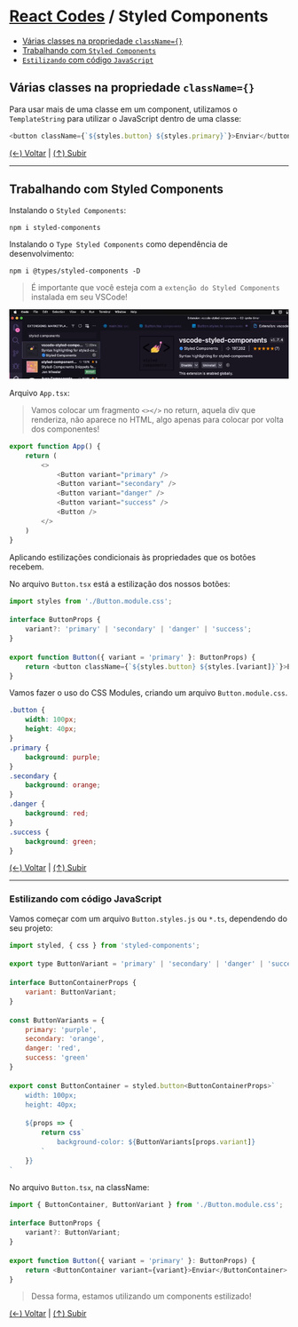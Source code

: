 # [React Codes](https://github.com/systemboys/React_Codes#react-codes "React Codes") / Styled Components

- [Várias classes na propriedade `className={}`](https://github.com/systemboys/React_Codes/tree/main/Styled%20Components#v%C3%A1rias-classes-na-propriedade-classname "Várias classes na propriedade className={}")
- [Trabalhando com `Styled Components`](https://github.com/systemboys/React_Codes/tree/main/Styled%20Components#trabalhando-com-styled-components "Trabalhando com Styled Components")
- [`Estilizando` com código `JavaScript`](https://github.com/systemboys/React_Codes/tree/main/Styled%20Components#estilizando-com-c%C3%B3digo-javascript "Estilizando com código JavaScript")

## Várias classes na propriedade `className={}`

Para usar mais de uma classe em um component, utilizamos o `TemplateString` para utilizar o JavaScript dentro de uma classe:

```javascript
<button className={`${styles.button} ${styles.primary}`}>Enviar</button>
```

[(&larr;) Voltar](https://github.com/systemboys/React_Codes#react-codes "Voltar ao Sumário") | 
[(&uarr;) Subir](https://github.com/systemboys/React_Codes/tree/main/Styled%20Components#react-codes--styled-components "Subir para o topo")


------------

## Trabalhando com Styled Components

Instalando o `Styled Components`:

```
npm i styled-components
```

Instalando o `Type Styled Components` como dependência de desenvolvimento:

```
npm i @types/styled-components -D
```

> É importante que você esteja com a `extenção do Styled Components` instalada em seu VSCode!

[![Extenção do Styled Components](https://github.com/systemboys/React_Codes/raw/main/Styled%20Components/images/vscode-styled-components.png "Extenção do Styled Components")](https://github.com/systemboys/React_Codes/raw/main/Styled%20Components/images/vscode-styled-components.png "Extenção do Styled Components")

Arquivo `App.tsx`:

> Vamos colocar um fragmento `<></>` no return, aquela div que renderiza, não aparece no HTML, algo apenas para colocar por volta dos componentes!

```javascript
export function App() {
    return (
        <>
            <Button variant="primary" />
            <Button variant="secondary" />
            <Button variant="danger" />
            <Button variant="success" />
            <Button />
        </>
    )
}
```

Aplicando estilizações condicionais às propriedades que os botões recebem.

No arquivo `Button.tsx` está a estilização dos nossos botões:

```javascript
import styles from './Button.module.css';

interface ButtonProps {
    variant?: 'primary' | 'secondary' | 'danger' | 'success';
}

export function Button({ variant = 'primary' }: ButtonProps) {
    return <button className={`${styles.button} ${styles.[variant]}`}>Enviar</button>
}
```

Vamos fazer o uso do CSS Modules, criando um arquivo `Button.module.css`.

```css
.button {
    width: 100px;
    height: 40px;
}
.primary {
    background: purple;
}
.secondary {
    background: orange;
}
.danger {
    background: red;
}
.success {
    background: green;
}
```

[(&larr;) Voltar](https://github.com/systemboys/React_Codes#react-codes "Voltar ao Sumário") | 
[(&uarr;) Subir](https://github.com/systemboys/React_Codes/tree/main/Styled%20Components#react-codes--styled-components "Subir para o topo")

------------

### Estilizando com código JavaScript

Vamos começar com um arquivo `Button.styles.js` ou `*.ts`, dependendo do seu projeto:

```javascript
import styled, { css } from 'styled-components';

export type ButtonVariant = 'primary' | 'secondary' | 'danger' | 'success';

interface ButtonContainerProps {
    variant: ButtonVariant;
}

const ButtonVariants = {
    primary: 'purple',
    secondary: 'orange',
    danger: 'red',
    success: 'green'
}

export const ButtonContainer = styled.button<ButtonContainerProps>`
    width: 100px;
    height: 40px;

    ${props => {
        return css`
            background-color: ${ButtonVariants[props.variant]}
        `
    }}
`
```

No arquivo `Button.tsx`, na className:

```javascript
import { ButtonContainer, ButtonVariant } from './Button.module.css';

interface ButtonProps {
    variant?: ButtonVariant;
}

export function Button({ variant = 'primary' }: ButtonProps) {
    return <ButtonContainer variant={variant}>Enviar</ButtonContainer>
}
```

> Dessa forma, estamos utilizando um components estilizado!

[(&larr;) Voltar](https://github.com/systemboys/React_Codes#react-codes "Voltar ao Sumário") | 
[(&uarr;) Subir](https://github.com/systemboys/React_Codes/tree/main/Styled%20Components#react-codes--styled-components "Subir para o topo")


